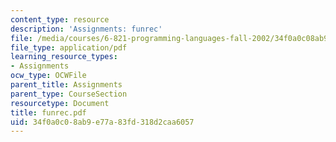 ```yaml
---
content_type: resource
description: 'Assignments: funrec'
file: /media/courses/6-821-programming-languages-fall-2002/34f0a0c08ab9e77a83fd318d2caa6057_funrec.pdf
file_type: application/pdf
learning_resource_types:
- Assignments
ocw_type: OCWFile
parent_title: Assignments
parent_type: CourseSection
resourcetype: Document
title: funrec.pdf
uid: 34f0a0c0-8ab9-e77a-83fd-318d2caa6057
---
```

